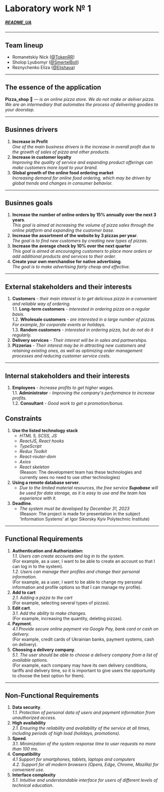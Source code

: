 # Laboratory work № 1
##### [README_UA](https://github.com/TokenRR/Information_systems/tree/main/Labs/Lab_1)
---
## Team lineup
- Romanetskiy Nick ([@TokenRR](https://github.com/TokenRR))
- Sholop Lyubomyr ([@SmertelBoll](https://github.com/SmertelBoll))
- Reznychenko Eliza ([@Elishava](https://github.com/Elishava))
---
## The essence of the application
__Pizza_shop__ 🍕 — _is an online pizza store. We do not make or deliver pizza. We are an intermediary that automates the process of delivering goodies to your doorstep._
___
## Businnes drivers
1. __Increase in Profit__  
    _One of the main business drivers is the increase in overall profit due to the growth of sales of pizza and other products._  
2. __Increase in customer loyalty__  
    _Improving the quality of service and expanding product offerings can make customers more loyal to your brand._  
3. __Global growth of the online food ordering market__  
    _Increasing demand for online food ordering, which may be driven by global trends and changes in consumer behavior._  
---
## Businnes goals
1. __Increase the number of online orders by 15% annually over the next 3 years__.  
    _This goal is aimed at increasing the volume of pizza sales through the online platform and expanding the customer base._  
2. __Increase the assortment of the website by 3 pizzas per year__.  
    _The goal is to find new customers by creating new types of pizzas._  
3. __Increase the average check by 10% over the next quarter__  
    _This goal is aimed at encouraging customers to place more orders or add additional products and services to their order._  
4. __Create your own merchandise for native advertising__.  
    _The goal is to make advertising fairly cheap and effective._  
---
## External stakeholders and their interests
1. __Customers__ - _their main interest is to get delicious pizza in a convenient and reliable way of ordering._  
    1.1. __Long-term customers__ - _interested in ordering pizza on a regular basis._  
    1.2. __Wholesale customers__ - _are interested in a large number of pizzas. For example, for corporate events or holidays._  
    1.3. __Random customers__ - _interested in ordering pizza, but do not do it regularly._  
2. __Delivery services__ - _Their interest will be in sales and partnerships._  
3. __Pizzerias__ - _Their interest may be in attracting new customers and retaining existing ones, as well as optimizing order management processes and reducing customer service costs._  
---
## Internal stakeholders and their interests
1. __Employees__ - _Increase profits to get higher wages._  
    1.1. __Administrator__ - _Improving the company's performance to increase profits._  
    1.2. __Consultant__ - _Good work to get a promotion/bonus._  

## Constraints
1. __Use the listed technology stack__  
    - _HTML 5, SCSS, JS_  
    - _ReactJS, React hooks_  
    - _TypeScript_  
    - _Redux Toolkit_  
    - _React-router-dom_  
    - _Axios_  
    - _React skeleton_  
    (Reason: The development team has these technologies and currently sees no need to use other technologies)  
2. __Using a remote database server__.  
    - _Due to the limited material resources, the free service **Supabase** will be used for data storage, as it is easy to use and the team has experience with it._  
3. __Deadline__.  
    - _The system must be developed by December 31, 2023_  
    (Reason: The project is made for presentation in the subject 'Information Systems' at Igor Sikorsky Kyiv Polytechnic Institute)  
---
## Functional Requirements
1. __Authentication and Authorization:__  
    _1.1. Users can create accounts and log in to the system._  
    (For example, as a user, I want to be able to create an account so that I can log in to the system).  
    _1.2. Users can manage their profiles and change their personal information._  
    (For example, as a user, I want to be able to change my personal information and profile options so that I can manage my profile).  
2. __Add to cart__  
    _2.1. Adding a pizza to the cart_  
    (For example, selecting several types of pizzas).  
3. __Edit cart__.  
    _3.1. Add the ability to make changes._  
    (For example, increasing the quantity, deleting pizzas).  
4. __Payment__.  
    _4.1 Provide secure online payment via Google Pay, bank card or cash on delivery._  
    (For example, credit cards of Ukrainian banks, payment systems, cash on delivery).  
5. __Choosing a delivery company__.  
    _5.1. The user should be able to choose a delivery company from a list of available options._  
    (For example, each company may have its own delivery conditions, tariffs and delivery time, so it is important to give users the opportunity to choose the best option for them).  
---
## Non-Functional Requirements
1. __Data security__.  
    _1.1. Protection of personal data of users and payment information from unauthorized access._  
2. __High availability__   
    _2.1. Ensuring the reliability and availability of the service at all times, including periods of high load (holidays, promotions)._  
3. __Speed__.  
    _3.1. Minimization of the system response time to user requests no more than 100 ms._  
4. __Compatibility__  
    _4.1 Support for smartphones, tablets, laptops and computers_  
    _4.2. Support for all modern browsers (Opera, Edge, Chrome, Mazilla) for convenient use._  
5. __Interface complexity__  
    _5.1. Intuitive and understandable interface for users of different levels of technical education._  
